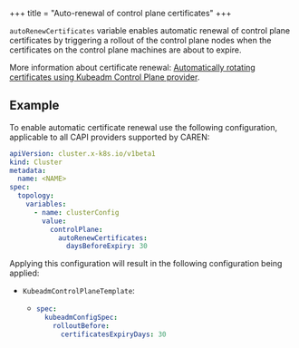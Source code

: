 +++
title = "Auto-renewal of control plane certificates"
+++

`autoRenewCertificates` variable enables automatic renewal of control plane certificates by triggering a rollout of the
control plane nodes when the certificates on the control plane machines are about to expire.

More information about certificate renewal: [Automatically rotating certificates using Kubeadm Control Plane provider].

## Example

To enable automatic certificate renewal use the following configuration, applicable to all CAPI providers supported by
CAREN:

```yaml
apiVersion: cluster.x-k8s.io/v1beta1
kind: Cluster
metadata:
  name: <NAME>
spec:
  topology:
    variables:
      - name: clusterConfig
        value:
          controlPlane:
            autoRenewCertificates:
              daysBeforeExpiry: 30
```

Applying this configuration will result in the following configuration being applied:

- `KubeadmControlPlaneTemplate`:

  - ```yaml
    spec:
      kubeadmConfigSpec:
        rolloutBefore:
          certificatesExpiryDays: 30
    ```

[Automatically rotating certificates using Kubeadm Control Plane provider]: https://cluster-api.sigs.k8s.io/tasks/certs/auto-rotate-certificates-in-kcp.html
